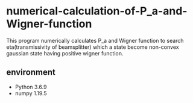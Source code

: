 # numerical-calculation-of-P_a-and-Wigner-function
This program numerically calculates P_a and Wigner function to search eta(transmissivity of beamsplitter) which a state become non-convex gaussian state having positive wigner function.

## environment
- Python 3.6.9
- numpy 1.19.5
